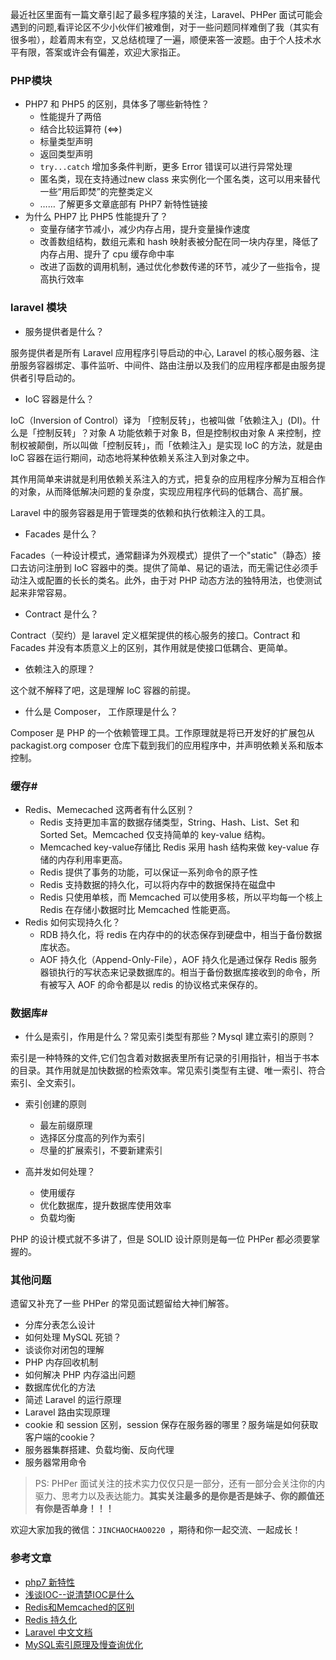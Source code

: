 最近社区里面有一篇文章引起了最多程序猿的关注，Laravel、PHPer 面试可能会遇到的问题,看评论区不少小伙伴们被难倒，对于一些问题同样难倒了我（其实有很多啦），趁着周末有空，又总结梳理了一遍，顺便来答一波题。由于个人技术水平有限，答案或许会有偏差，欢迎大家指正。

### PHP模块

- PHP7 和 PHP5 的区别，具体多了哪些新特性？
  - 性能提升了两倍 
  - 结合比较运算符 (<=>)
  - 标量类型声明
  - 返回类型声明
  - `try...catch` 增加多条件判断，更多 Error 错误可以进行异常处理
  - 匿名类，现在支持通过new class 来实例化一个匿名类，这可以用来替代一些“用后即焚”的完整类定义
  - …… 了解更多文章底部有 PHP7 新特性链接
- 为什么 PHP7 比 PHP5 性能提升了？
  - 变量存储字节减小，减少内存占用，提升变量操作速度
  - 改善数组结构，数组元素和 hash 映射表被分配在同一块内存里，降低了内存占用、提升了 cpu 缓存命中率
  - 改进了函数的调用机制，通过优化参数传递的环节，减少了一些指令，提高执行效率

### laravel 模块 

- 服务提供者是什么？

服务提供者是所有 Laravel 应用程序引导启动的中心, Laravel 的核心服务器、注册服务容器绑定、事件监听、中间件、路由注册以及我们的应用程序都是由服务提供者引导启动的。

- IoC 容器是什么？

IoC（Inversion of Control）译为 「控制反转」，也被叫做「依赖注入」(DI)。什么是「控制反转」？对象 A 功能依赖于对象 B，但是控制权由对象 A 来控制，控制权被颠倒，所以叫做「控制反转」，而「依赖注入」是实现 IoC 的方法，就是由 IoC 容器在运行期间，动态地将某种依赖关系注入到对象之中。

其作用简单来讲就是利用依赖关系注入的方式，把复杂的应用程序分解为互相合作的对象，从而降低解决问题的复杂度，实现应用程序代码的低耦合、高扩展。

Laravel 中的服务容器是用于管理类的依赖和执行依赖注入的工具。

- Facades 是什么？

Facades（一种设计模式，通常翻译为外观模式）提供了一个"static"（静态）接口去访问注册到 IoC 容器中的类。提供了简单、易记的语法，而无需记住必须手动注入或配置的长长的类名。此外，由于对 PHP 动态方法的独特用法，也使测试起来非常容易。

- Contract 是什么？

Contract（契约）是 laravel  定义框架提供的核心服务的接口。Contract 和 Facades 并没有本质意义上的区别，其作用就是使接口低耦合、更简单。


- 依赖注入的原理？
 
这个就不解释了吧，这是理解 IoC 容器的前提。

- 什么是 Composer， 工作原理是什么？

Composer 是 PHP 的一个依赖管理工具。工作原理就是将已开发好的扩展包从 packagist.org composer 仓库下载到我们的应用程序中，并声明依赖关系和版本控制。

### 缓存#

- Redis、Memecached 这两者有什么区别？
  - Redis 支持更加丰富的数据存储类型，String、Hash、List、Set 和 Sorted Set。Memcached 仅支持简单的 key-value 结构。
  - Memcached key-value存储比 Redis 采用 hash 结构来做 key-value 存储的内存利用率更高。
  - Redis 提供了事务的功能，可以保证一系列命令的原子性
  - Redis 支持数据的持久化，可以将内存中的数据保持在磁盘中
  - Redis 只使用单核，而 Memcached 可以使用多核，所以平均每一个核上 Redis 在存储小数据时比 Memcached 性能更高。
- Redis 如何实现持久化？
  - RDB 持久化，将 redis 在内存中的的状态保存到硬盘中，相当于备份数据库状态。
  - AOF 持久化（Append-Only-File），AOF 持久化是通过保存 Redis 服务器锁执行的写状态来记录数据库的。相当于备份数据库接收到的命令，所有被写入 AOF 的命令都是以 redis 的协议格式来保存的。

### 数据库#

- 什么是索引，作用是什么？常见索引类型有那些？Mysql 建立索引的原则？

索引是一种特殊的文件,它们包含着对数据表里所有记录的引用指针，相当于书本的目录。其作用就是加快数据的检索效率。常见索引类型有主键、唯一索引、符合索引、全文索引。

- 索引创建的原则
  - 最左前缀原理
  - 选择区分度高的列作为索引
  - 尽量的扩展索引，不要新建索引

- 高并发如何处理？
  - 使用缓存
  - 优化数据库，提升数据库使用效率
  - 负载均衡

PHP 的设计模式就不多讲了，但是 SOLID 设计原则是每一位 PHPer 都必须要掌握的。 

### 其他问题
遗留又补充了一些 PHPer 的常见面试题留给大神们解答。

- 分库分表怎么设计
- 如何处理 MySQL 死锁？
- 谈谈你对闭包的理解
- PHP 内存回收机制
- 如何解决 PHP 内存溢出问题
- 数据库优化的方法
- 简述 Laravel 的运行原理
- Laravel 路由实现原理
- cookie 和 session 区别，session 保存在服务器的哪里？服务端是如何获取客户端的cookie？
- 服务器集群搭建、负载均衡、反向代理
- 服务器常用命令

> PS: PHPer 面试关注的技术实力仅仅只是一部分，还有一部分会关注你的内驱力、思考力以及表达能力。**其实关注最多的是你是否是妹子、你的颜值还有你是否单身！！！** 

欢迎大家加我的微信：`JINCHAOCHAO0220 `，期待和你一起交流、一起成长！

### 参考文章

- [php7 新特性](http://php.net/manual/zh/migration70.new-features.php)
- [浅谈IOC--说清楚IOC是什么](http://www.cnblogs.com/DebugLZQ/archive/2013/06/05/3107957.html)
- [Redis和Memcached的区别](https://www.biaodianfu.com/redis-vs-memcached.html)
- [Redis 持久化](http://www.jianshu.com/p/bedec93e5a7b)
- [Laravel 中文文档](https://d.laravel-china.org/docs/5.5)
- [MySQL索引原理及慢查询优化](https://tech.meituan.com/mysql-index.html)